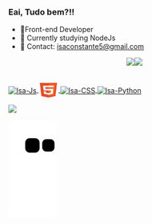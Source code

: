 ### Eai, Tudo bem?!!

- 🔭Front-end Developer 
- 📖 Currently studying NodeJs
- 💬 Contact: isaconstante5@gmail.com



<div align="center">
  <a href="https://github.com/IsaConstante">
  
   <img height="180em" src="https://github-readme-stats.vercel.app/api?username=IsaConstante&show_icons=true&theme=tokyonight&include_all_commits=true&count_private=true"/><img height="180em" src="https://github-readme-stats.vercel.app/api/top-langs/?username=IsaConstante&layout=compact&langs_count=7&theme=tokyonight"/>
</div>

<div style="display: inline_block"><br>
  <img align="center" alt="Isa-Js" height="30" width= "40"<img src="https://cdn.jsdelivr.net/gh/devicons/devicon/icons/javascript/javascript-original.svg"/>
  <img align="center" alt="Isa-HTML" height="30" width="40"<img src="https://raw.githubusercontent.com/devicons/devicon/master/icons/html5/html5-original.svg">
  <img align="center" alt="Isa-CSS" height="30" width="40"=sr=<img src="https://cdn.jsdelivr.net/gh/devicons/devicon/icons/css3/css3-original.svg"/>
  <img align="center" alt="Isa-Python" height="30" width="40"<img src="https://cdn.jsdelivr.net/gh/devicons/devicon/icons/python/python-original.svg"/>


</div>

 <div>  
   
   
   <a href="https://www.linkedin.com/in/isabela-de-oliveira-constante-9929131b5" target="_blank"><img src="https://img.shields.io/badge/-LinkedIn-%230077B5?style=for-the-badge&logo=linkedin&logoColor=white" target="_blank"></a> 
  
   ![Snake animation](https://github.com/rafaballerini/rafaballerini/blob/output/github-contribution-grid-snake.svg)
  </div>
